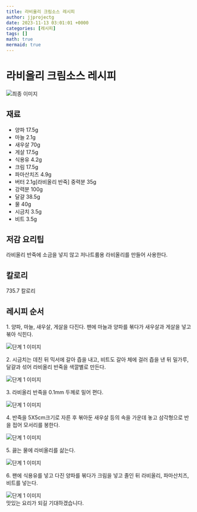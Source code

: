 ```yaml
---
title: 라비올리 크림소스 레시피
author: jjprojectg
date: 2023-11-13 03:01:01 +0000
categories: [레시피]
tags: []
math: true
mermaid: true
---
```

<meta name="og:type" content="website"/>
<meta charset="UTF-8"/>
<div class="header">
  <h1>라비올리 크림소스 레시피</h1>
</div>

<div class="container my-4">
  <div class="row">
    <div class="col-12 col-md-6">
      <div class="recipe-image">
        <img src="http://www.foodsafetykorea.go.kr/uploadimg/20141117/20141117053337_1416213217688.jpg" class="step-image" alt="최종 이미지"/>
      </div>
    </div>
    <div class="col-12 col-md-6">
      <div class="ingredients">
        <h2>재료</h2>
        <ul class="card">
          <li> 양파 17.5g </li>
          <li>  마늘 2.1g </li>
          <li>  새우살 70g </li>
          <li>  게살 17.5g </li>
          <li>  식용유 4.2g </li>
          <li>  크림 17.5g </li>
          <li>  파마산치즈 4.9g </li>
          <li>  버터 2.1g[라비올리 반죽] 중력분 35g </li>
          <li>  강력분 100g </li>
          <li>  달걀 38.5g </li>
          <li>  물 40g </li>
          <li>  시금치 3.5g </li>
          <li>  비트 3.5g </li>
</ul>
      </div>
    </div>
    <div class="col-12 col-md-6">
      <div class="ingredients">
        <h2>저감 요리팁</h2>
        <div class="card"> 
          <p>
            라비올리 반죽에 소금을 넣지 않고 저나트륨용 라비올리를 만들어 사용한다.
          </p>
        </div>
      </div>
      <div class="ingredients">
        <h2>칼로리</h2>
        <div class="card"> 
          <p>
            735.7 칼로리
          </p>
        </div>
      </div>
    </div>
  </div>

  <h2 class="my-4">레시피 순서</h2>
  <div class="card recipe-card">
    <div class="card-body recipe-step">
      <p class="card-text step-description">1. 양파, 마늘, 새우살, 게살을 다진다. 팬에 마늘과 양파를 볶다가 새우살과 게살을 넣고 볶아 식힌다.</p>
      <img src="http://www.foodsafetykorea.go.kr/uploadimg/cook/785-1.jpg" alt="단계 1 이미지" class="step-image"/>
    </div>
  </div>
  <div class="card recipe-card">
    <div class="card-body recipe-step">
      <p class="card-text step-description">2. 시금치는 데친 뒤 믹서에 갈아 즙을 내고, 비트도 갈아 체에 걸러 즙을 낸 뒤 밀가루, 달걀과 섞어 라비올리 반죽을 색깔별로 만든다.</p>
      <img src="http://www.foodsafetykorea.go.kr/uploadimg/cook/785-2.jpg" alt="단계 1 이미지" class="step-image"/>
    </div>
  </div>
  <div class="card recipe-card">
    <div class="card-body recipe-step">
      <p class="card-text step-description">3. 라비올리 반죽을 0.1mm 두께로 밀어 편다.</p>
      <img src="http://www.foodsafetykorea.go.kr/uploadimg/cook/785-3.jpg" alt="단계 1 이미지" class="step-image"/>
    </div>
  </div>
  <div class="card recipe-card">
    <div class="card-body recipe-step">
      <p class="card-text step-description">4. 반죽을 5X5cm크기로 자른 후 볶아둔 새우살 등의 속을 가운데 놓고 삼각형으로 반을 접어 모서리를 봉한다.</p>
      <img src="http://www.foodsafetykorea.go.kr/uploadimg/cook/785-4.jpg" alt="단계 1 이미지" class="step-image"/>
    </div>
  </div>
  <div class="card recipe-card">
    <div class="card-body recipe-step">
      <p class="card-text step-description">5. 끓는 물에 라비올리를 삶는다.</p>
      <img src="http://www.foodsafetykorea.go.kr/uploadimg/cook/785-5.jpg" alt="단계 1 이미지" class="step-image"/>
    </div>
  </div>
  <div class="card recipe-card">
    <div class="card-body recipe-step">
      <p class="card-text step-description">6. 팬에 식용유를 넣고 다진 양파를 볶다가 크림을 넣고 졸인 뒤 라비올리, 파마산치즈, 비트를 넣는다.</p>
      <img src="http://www.foodsafetykorea.go.kr/uploadimg/cook/785-6.jpg" alt="단계 1 이미지" class="step-image"/>
    </div>
  </div>

</div>
맛있는 요리가 되길 기대하겠습니다.
